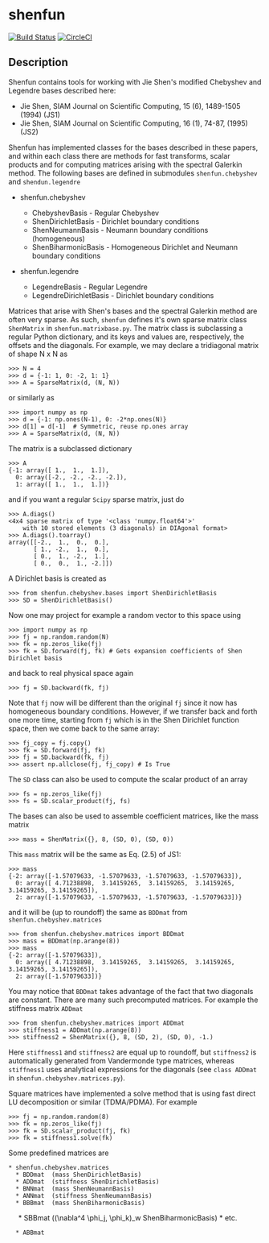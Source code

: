# shenfun

[![Build Status](https://travis-ci.org/spectralDNS/shenfun.svg?branch=master)](https://travis-ci.org/spectralDNS/shenfun)
[![CircleCI](https://circleci.com/gh/spectralDNS/shenfun.svg?style=svg)](https://circleci.com/gh/spectralDNS/shenfun)

Description
-----------

Shenfun contains tools for working with Jie Shen's modified Chebyshev and Legendre bases described here:
  * Jie Shen, SIAM Journal on Scientific Computing, 15 (6), 1489-1505 (1994) (JS1)
  * Jie Shen, SIAM Journal on Scientific Computing, 16 (1), 74-87, (1995) (JS2)

Shenfun has implemented classes for the bases described in these papers, and within each class there are methods for fast transforms, scalar products and for computing matrices arising with the spectral Galerkin method. The following bases are defined in submodules `shenfun.chebyshev` and `shendun.legendre`

  * shenfun.chebyshev
    * ChebyshevBasis - Regular Chebyshev 
    * ShenDirichletBasis - Dirichlet boundary conditions
    * ShenNeumannBasis - Neumann boundary conditions (homogeneous)
    * ShenBiharmonicBasis - Homogeneous Dirichlet and Neumann boundary conditions
    
  * shenfun.legendre
    * LegendreBasis - Regular Legendre
    * LegendreDirichletBasis - Dirichlet boundary conditions
    
Matrices that arise with Shen's bases and the spectral Galerkin method are often very sparse. As such, `shenfun` defines it's own sparse matrix class `ShenMatrix` in `shenfun.matrixbase.py`. The matrix class is subclassing a regular Python dictionary, and its keys and values are, respectively, the offsets and the diagonals. For example, we may declare a tridiagonal matrix of shape N x N as

    >>> N = 4
    >>> d = {-1: 1, 0: -2, 1: 1}
    >>> A = SparseMatrix(d, (N, N))

or similarly as

    >>> import numpy as np
    >>> d = {-1: np.ones(N-1), 0: -2*np.ones(N)}
    >>> d[1] = d[-1]  # Symmetric, reuse np.ones array
    >>> A = SparseMatrix(d, (N, N))
    
The matrix is a subclassed dictionary

    >>> A
    {-1: array([ 1.,  1.,  1.]),
      0: array([-2., -2., -2., -2.]),
      1: array([ 1.,  1.,  1.])}
and if you want a regular `Scipy` sparse matrix, just do

    >>> A.diags()
    <4x4 sparse matrix of type '<class 'numpy.float64'>'
        with 10 stored elements (3 diagonals) in DIAgonal format>
    >>> A.diags().toarray()
    array([[-2.,  1.,  0.,  0.],
           [ 1., -2.,  1.,  0.],
           [ 0.,  1., -2.,  1.],
           [ 0.,  0.,  1., -2.]])

A Dirichlet basis is created as

    >>> from shenfun.chebyshev.bases import ShenDirichletBasis
    >>> SD = ShenDirichletBasis()

Now one may project for example a random vector to this space using

    >>> import numpy as np
    >>> fj = np.random.random(N)
    >>> fk = np.zeros_like(fj)
    >>> fk = SD.forward(fj, fk) # Gets expansion coefficients of Shen Dirichlet basis

and back to real physical space again

    >>> fj = SD.backward(fk, fj)
    
Note that `fj` now will be different than the original `fj` since it now has homogeneous boundary conditions. However, if we transfer back and forth one more time, starting from `fj` which is in the Shen Dirichlet function space, then we come back to the same array:

    >>> fj_copy = fj.copy()
    >>> fk = SD.forward(fj, fk)
    >>> fj = SD.backward(fk, fj)
    >>> assert np.allclose(fj, fj_copy) # Is True

The `SD` class can also be used to compute the scalar product of an array

    >>> fs = np.zeros_like(fj)
    >>> fs = SD.scalar_product(fj, fs)

The bases can also be used to assemble coefficient matrices, like the mass matrix

    >>> mass = ShenMatrix({}, 8, (SD, 0), (SD, 0))

This `mass` matrix will be the same as Eq. (2.5) of JS1:

    >>> mass
    {-2: array([-1.57079633, -1.57079633, -1.57079633, -1.57079633]),
      0: array([ 4.71238898,  3.14159265,  3.14159265,  3.14159265,  3.14159265, 3.14159265]),
      2: array([-1.57079633, -1.57079633, -1.57079633, -1.57079633])}

and it will be (up to roundoff) the same as `BDDmat` from `shenfun.chebyshev.matrices`

    >>> from shenfun.chebyshev.matrices import BDDmat
    >>> mass = BDDmat(np.arange(8))
    >>> mass
    {-2: array([-1.57079633]),
      0: array([ 4.71238898,  3.14159265,  3.14159265,  3.14159265,  3.14159265, 3.14159265]),
      2: array([-1.57079633])}

You may notice that `BDDmat` takes advantage of the fact that two diagonals are constant. There are many such precomputed matrices. For example the stiffness matrix `ADDmat`

    >>> from shenfun.chebyshev.matrices import ADDmat
    >>> stiffness1 = ADDmat(np.arange(8))
    >>> stiffness2 = ShenMatrix({}, 8, (SD, 2), (SD, 0), -1.)

Here `stiffness1` and `stiffness2` are equal up to roundoff, but `stiffness2` is automatically generated from Vandermonde type matrices, whereas `stiffness1` uses analytical expressions for the diagonals (see `class ADDmat` in `shenfun.chebyshev.matrices.py`). 

Square matrices have implemented a solve method that is using fast direct LU decomposition or similar (TDMA/PDMA). For example

    >>> fj = np.random.random(8)
    >>> fk = np.zeros_like(fj)
    >>> fk = SD.scalar_product(fj, fk)
    >>> fk = stiffness1.solve(fk)
    
Some predefined matrices are

    * shenfun.chebyshev.matrices
      * BDDmat  (mass ShenDirichletBasis)
      * ADDmat  (stiffness ShenDirichletBasis)
      * BNNmat  (mass ShenNeumannBasis)
      * ANNmat  (stiffness ShenNeumannBasis)
      * BBBmat  (mass ShenBiharmonicBasis)
      * SBBmat  ((\nabla^4 \phi_j, \phi_k)_w ShenBiharmonicBasis)
      * etc.
 
      * ABBmat
      



    



  
